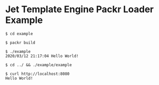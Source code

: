 # Jet Template Engine Packr Loader Example


```shell
$ cd example

$ packr build

$ ./example
2020/03/12 21:17:04 Hello World!

$ cd ../ && ./example/example

$ curl http://localhost:8080
Hello World!
```